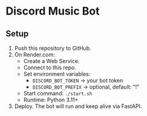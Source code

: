 # Discord Music Bot

## Setup
1. Push this repository to GitHub.
2. On Render.com:
   - Create a Web Service.
   - Connect to this repo.
   - Set environment variables:
     - `DISCORD_BOT_TOKEN` → your bot token
     - `DISCORD_BOT_PREFIX` → optional, default: "!"
   - Start command: `./start.sh`
   - Runtime: Python 3.11+
3. Deploy. The bot will run and keep alive via FastAPI.